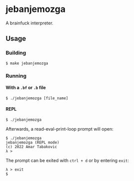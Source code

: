 # jebanjemozga
A brainfuck interpreter.

## Usage
### Building
```plaintext
$ make jebanjemozga
```

### Running
#### With a `.bf` or `.b` file
```plaintext
$ ./jebanjemozga [file_name]
```

#### REPL
```plaintext
$ ./jebanjemozga
```

Afterwards, a read-eval-print-loop prompt will open:

```plaintext
$ ./jebanjemozga
jebanjemozga (REPL mode)
(c) 2022 Amar Tabakovic
λ >
```

The prompt can be exited with `ctrl + d` or by entering `exit`:

```plaintext
λ > exit
$
```